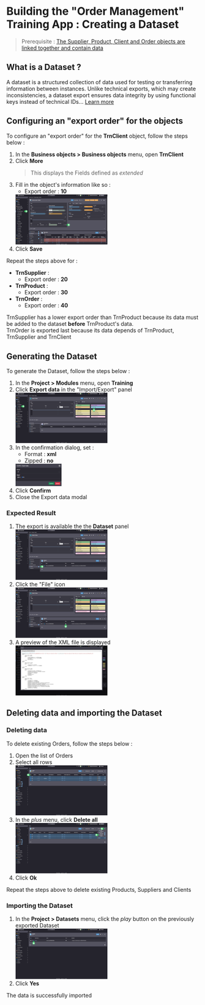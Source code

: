 # Building the "Order Management" Training App : Creating a Dataset

> Prerequisite : [The Supplier, Product, Client and Order objects are linked together and contain data](/lesson/tutorial/expanding/relations)

## What is a Dataset ?

A dataset is a structured collection of data used for testing or transferring information between instances. Unlike technical exports, which may create inconsistencies, a dataset export ensures data integrity by using functional keys instead of technical IDs... [Learn more](/lesson/docs/platform/project/datasets)

## Configuring an "export order" for the objects

To configure an "export order" for the **TrnClient** object, follow the steps below :
1. In the **Business objects > Business objects** menu, open **TrnClient**
2. Click **More**
    > This displays the Fields defined as *extended*
3. Fill in the object's information like so : 
    - Export order : **10**  
    <img src="export-order.png" alt="export-order" width="50%"/>
4. Click **Save**

Repeat the steps above for :
- **TrnSupplier** :
    - Export order : **20**
- **TrnProduct** :
    - Export order : **30**
- **TrnOrder** : 
    - Export order : **40**

TrnSupplier has a lower export order than TrnProduct because its data must be added to the dataset **before** TrnProduct's data.  
TrnOrder is exported last because its data depends of TrnProduct, TrnSupplier and TrnClient

## Generating the Dataset

To generate the Dataset, follow the steps below : 
1. In the **Project > Modules** menu, open **Training**
2. Click **Export data** in the "Import/Export" panel   
    <img src="export-data.png" alt="export-data" width="50%"/>
3. In the confirmation dialog, set :
    - Format : **xml**
    - Zipped : **no**  
    <img src="confirm.png" alt="confirm" width="25%"/>
4. Click **Confirm**
5. Close the Export data modal 

### Expected Result

1. The export is available the the **Dataset** panel  
    <img src="export-success.png" alt="export-success" width="50%"/>
2. Click the "File" icon  
    <img src="file-icon.png" alt="file-icon" width="50%"/>
3. A preview of the XML file is displayed  
    <img src="export-xml.png" alt="export-xml" width="50%"/>

## Deleting data and importing the Dataset

### Deleting data

To delete existing Orders, follow the steps below :
1. Open the list of Orders
2. Select all rows  
    <img src="select-rows.png" alt="select-rows" width="50%"/>
3. In the *plus* menu, click **Delete all**  
    <img src="delete-rows.png" alt="delete-rows" width="50%"/>
4. Click **Ok**

Repeat the steps above to delete existing Products, Suppliers and Clients

### Importing the Dataset

1. In the **Project > Datasets** menu, click the *play* button on the previously exported Dataset  
    <img src="apply.png" alt="apply" width="50%"/>
2. Click **Yes**

<div class="success">
    <p>The data is successfully imported</p>
</div>